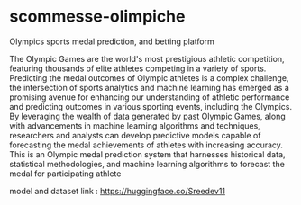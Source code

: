 # scommesse-olimpiche
Olympics sports medal prediction, and betting platform

The Olympic Games are the world's most prestigious athletic competition, featuring
thousands of elite athletes competing in a variety of sports. Predicting the medal outcomes
of Olympic athletes is a complex challenge, the intersection of sports analytics and machine
learning has emerged as a promising avenue for enhancing our understanding of athletic
performance and predicting outcomes in various sporting events, including the Olympics.
By leveraging the wealth of data generated by past Olympic Games, along with
advancements in machine learning algorithms and techniques, researchers and analysts can
develop predictive models capable of forecasting the medal achievements of athletes with
increasing accuracy. This is an Olympic medal prediction system that harnesses historical
data, statistical methodologies, and machine learning algorithms to forecast the medal for
participating athlete

model and dataset link : https://huggingface.co/Sreedev11
